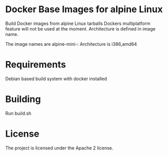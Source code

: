 Docker Base Images for alpine Linux
===

Build Docker images from alpine Linux tarballs
Dockers multiplatform feature will not be used at the moment.
Architecture is defined in image name.

The image names are alpine-mini-<architecture>:<version>
Architecture is i386,amd64

# Requirements

Debian based build system with docker installed

# Building

Run build.sh

# License

The project is licensed under the Apache 2 license. 
